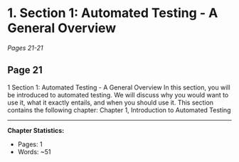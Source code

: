 # 1. Section 1: Automated Testing - A General Overview
*Pages 21-21*
## Page 21
1 Section 1: Automated Testing - A General Overview In this section, you will be introduced to automated testing. We will discuss why you would want to use it, what it exactly entails, and when you should use it.
This section contains the following chapter: Chapter 1, Introduction to Automated Testing

---
**Chapter Statistics:**
- Pages: 1
- Words: ~51
